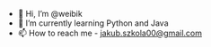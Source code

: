 - 👋 Hi, I’m @weibik
- 🌱 I’m currently learning Python and Java
- 📫 How to reach me - jakub.szkola00@gmail.com

<!---
weibik/weibik is a ✨ special ✨ repository because its `README.md` (this file) appears on your GitHub profile.
You can click the Preview link to take a look at your changes.
--->
